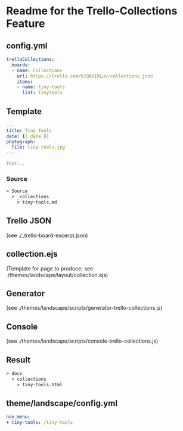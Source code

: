 # Readme for the Trello-Collections Feature

## config.yml

```yml
trelloCollections:
  boards: 
  - name: Collections
    url: https://trello.com/b/D6zIhLus/collections.json
    items: 
    - name: tiny-tools
      list: TinyTools
```

## Template

```yml
---
title: Tiny Tools
date: {{ date }}
photograph: 
  file: tiny-tools.jpg
---

Text...

```

### Source

```txt
> Source
  > _collections
    > tiny-tools.md
```

## Trello JSON

(see ./_trello-board-excerpt.json)

## collection.ejs

(Template for page to produce; see ./themes/landscape/layout/collection.ejs)

## Generator

(see ./themes/landscape/scripts/generator-trello-collections.js)

## Console

(see ./themes/landscape/scripts/console-trello-collections.js)

## Result

```txt
> docs
  > collections
    > tiny-tools.html
```

## theme/landscape/config.yml

```yml
nav_menu:
+ tiny-tools: /tiny-tools
```
